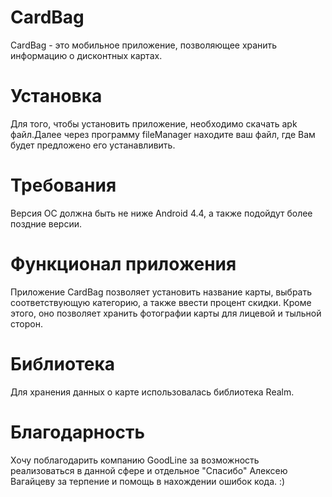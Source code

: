 # **CardBag**
CardBag - это мобильное приложение, позволяющее хранить информацию о дисконтных картах.


# **Установка**
Для того, чтобы установить приложение, необходимо скачать apk файл.Далее через программу fileManager находите ваш файл, где Вам будет предложено его устанавливить.

# **Требования**
Версия ОС должна быть не ниже Android 4.4, а также подойдут более поздние версии.

# **Функционал приложения**
Приложение CardBag позволяет установить название карты, выбрать соответствующую категорию, а также ввести процент скидки. Кроме этого, оно позволяет хранить фотографии карты для лицевой и тыльной сторон.

# **Библиотека**
Для хранения данных о карте использовалась библиотека Realm.

# **Благодарность**
Хочу поблагодарить компанию GoodLine за возможность реализоваться в данной сфере и отдельное "Спасибо" Алексею Вагайцеву за терпение и помощь в нахождении ошибок кода. :)



